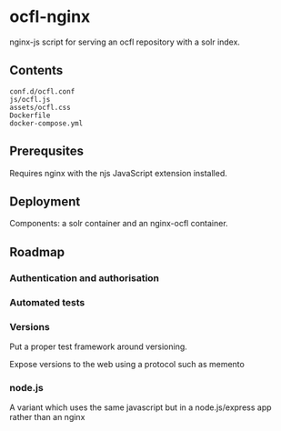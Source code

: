 ocfl-nginx
==========

nginx-js script for serving an ocfl repository with a solr index.

## Contents

    conf.d/ocfl.conf
    js/ocfl.js
    assets/ocfl.css
    Dockerfile
    docker-compose.yml

## Prerequsites

Requires nginx with the njs JavaScript extension installed.

## Deployment

Components: a solr container and an nginx-ocfl container.

## Roadmap

### Authentication and authorisation

### Automated tests

### Versions

Put a proper test framework around versioning.

Expose versions to the web using a protocol such as memento

### node.js

A variant which uses the same javascript but in a node.js/express app rather than an nginx


